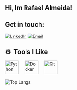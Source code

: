 ## Hi, Im Rafael Almeida!

## Get in touch:

<a href="https://www.linkedin.com/in/rafael-almeida-b6540624a/"><img alt="LinkedIn" src="https://img.shields.io/badge/LinkedIn-Rafael Almeida-white?logo=linkedin"></a>
<a href="mailto:rafael.ai.developer@gmail.com"><img alt="Email" src="https://img.shields.io/badge/Email-rafael.ai.developer@gmail.com-white?logo=gmail"></a>


<h2> ⚙️ &nbsp;Tools I Like</h2>

<p align="left">
  <img src="https://cdn.jsdelivr.net/gh/devicons/devicon@latest/icons/python/python-original-wordmark.svg" alt="Python" width="45" height="45"/>
  &nbsp;&nbsp;&nbsp;
  <img src="https://cdn.jsdelivr.net/gh/devicons/devicon@latest/icons/docker/docker-original.svg" alt="Docker" width="45" height="45"/>
  &nbsp;&nbsp;&nbsp;
  <img src="https://cdn.jsdelivr.net/gh/devicons/devicon@latest/icons/git/git-original.svg" alt="Git" width="45" height="45"/>
  &nbsp;&nbsp;&nbsp;
</p>


![Top Langs](https://github-readme-stats.vercel.app/api/top-langs/?username=raffaalmeida&layout=compact&theme=dark)
